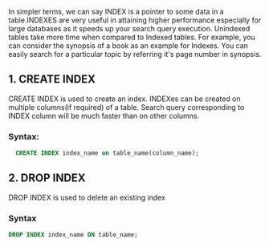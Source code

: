 In simpler terms, we can say INDEX is a pointer to some data in a table.INDEXES are very useful in attaining higher performance especially for large databases as it speeds up your search query execution.
Unindexed tables take more time when compared to Indexed tables. For example, you can consider the synopsis of a book as an example for Indexes. You can easily search for a particular topic by referring it's page number in synopsis.  


## 1. CREATE INDEX
CREATE INDEX is used to create an index. INDEXes can be created on multiple columns(if required) of a table. Search query corresponding to INDEX column will be much faster than on other columns.

### Syntax:
```sql
  CREATE INDEX index_name on table_name(column_name);
```

## 2. DROP INDEX
DROP INDEX is used to delete an existing index
### Syntax
```sql
DROP INDEX index_name ON table_name;
```